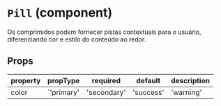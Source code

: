 # `Pill` (component)

Os comprimidos podem fornecer pistas contextuais para o usuário, diferenciando cor e estilo
do conteúdo ao redor.

## Props

| property | propType                                                                                 | required | default | description                                         |
| -------- | ---------------------------------------------------------------------------------------- | -------- | ------- | --------------------------------------------------- |
| color    | `'primary' | 'secondary' | 'success' | 'warning' | 'danger' | 'info' | 'light' | 'dark'` | -        |         | Defines the color of the pill. Defaults to primary. |
